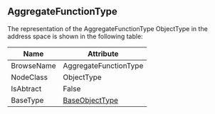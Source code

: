 <!-- objecttype -->
## AggregateFunctionType

The representation of the AggregateFunctionType ObjectType in the address space is shown in the following table:  

|Name|Attribute|
|---|---|
|BrowseName|AggregateFunctionType|
|NodeClass|ObjectType|
|IsAbtract|False|
|BaseType|[BaseObjectType](../../../Part5/ObjectTypes/BaseObjectType/readme.md)|

